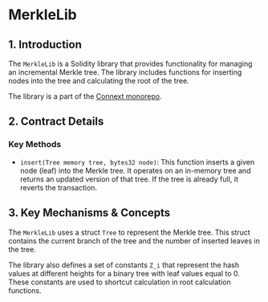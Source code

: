 # MerkleLib

## 1. Introduction

The `MerkleLib` is a Solidity library that provides functionality for managing an incremental Merkle tree. The library includes functions for inserting nodes into the tree and calculating the root of the tree.

The library is a part of the [Connext monorepo](https://github.com/connext/monorepo/blob/main/packages/deployments/contracts/contracts/messaging/libraries/MerkleLib.sol).

## 2. Contract Details

### Key Methods

- `insert(Tree memory tree, bytes32 node)`: This function inserts a given node (leaf) into the Merkle tree. It operates on an in-memory tree and returns an updated version of that tree. If the tree is already full, it reverts the transaction.

## 3. Key Mechanisms & Concepts

The `MerkleLib` uses a struct `Tree` to represent the Merkle tree. This struct contains the current branch of the tree and the number of inserted leaves in the tree.

The library also defines a set of constants `Z_i` that represent the hash values at different heights for a binary tree with leaf values equal to 0. These constants are used to shortcut calculation in root calculation functions.
